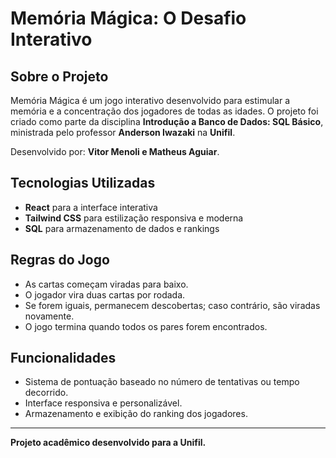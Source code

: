 # Memória Mágica: O Desafio Interativo

## Sobre o Projeto
Memória Mágica é um jogo interativo desenvolvido para estimular a memória e a concentração dos jogadores de todas as idades. O projeto foi criado como parte da disciplina **Introdução a Banco de Dados: SQL Básico**, ministrada pelo professor **Anderson Iwazaki** na **Unifil**.

Desenvolvido por: **Vitor Menoli e Matheus Aguiar**.

## Tecnologias Utilizadas
- **React** para a interface interativa
- **Tailwind CSS** para estilização responsiva e moderna
- **SQL** para armazenamento de dados e rankings

## Regras do Jogo
- As cartas começam viradas para baixo.
- O jogador vira duas cartas por rodada.
- Se forem iguais, permanecem descobertas; caso contrário, são viradas novamente.
- O jogo termina quando todos os pares forem encontrados.

## Funcionalidades
- Sistema de pontuação baseado no número de tentativas ou tempo decorrido.
- Interface responsiva e personalizável.
- Armazenamento e exibição do ranking dos jogadores.

---
**Projeto acadêmico desenvolvido para a Unifil.**
